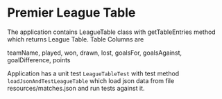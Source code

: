 # Premier League Table

The application contains LeagueTable class with getTableEntries method which returns League Table.
Table Columns are

teamName,
played,
won,
drawn,
lost,
goalsFor,
goalsAgainst,
goalDifference,
points


Application has a unit test ```LeagueTableTest``` with  test method ```loadJsonAndTestLeagueTable``` 
which load json data from file resources/matches.json and run tests against it.

